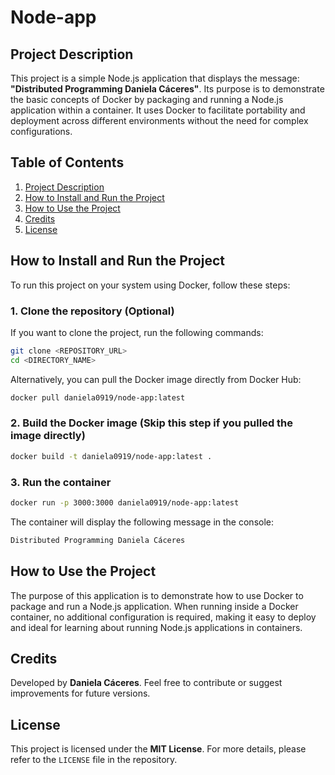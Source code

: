 # Node-app

## Project Description
This project is a simple Node.js application that displays the message: **"Distributed Programming Daniela Cáceres"**. Its purpose is to demonstrate the basic concepts of Docker by packaging and running a Node.js application within a container. It uses Docker to facilitate portability and deployment across different environments without the need for complex configurations.

## Table of Contents
1. [Project Description](#project-description)  
2. [How to Install and Run the Project](#how-to-install-and-run-the-project)  
3. [How to Use the Project](#how-to-use-the-project)  
4. [Credits](#credits)  
5. [License](#license)  

## How to Install and Run the Project
To run this project on your system using Docker, follow these steps:

### 1. Clone the repository (Optional)
If you want to clone the project, run the following commands:

```bash
git clone <REPOSITORY_URL>
cd <DIRECTORY_NAME>
```

Alternatively, you can pull the Docker image directly from Docker Hub:

```bash
docker pull daniela0919/node-app:latest
```

### 2. Build the Docker image (Skip this step if you pulled the image directly)

```bash
docker build -t daniela0919/node-app:latest .
```

### 3. Run the container

```bash
docker run -p 3000:3000 daniela0919/node-app:latest
```

The container will display the following message in the console:

```bash
Distributed Programming Daniela Cáceres
```

## How to Use the Project
The purpose of this application is to demonstrate how to use Docker to package and run a Node.js application. When running inside a Docker container, no additional configuration is required, making it easy to deploy and ideal for learning about running Node.js applications in containers.

## Credits
Developed by **Daniela Cáceres**. Feel free to contribute or suggest improvements for future versions.

## License
This project is licensed under the **MIT License**. For more details, please refer to the `LICENSE` file in the repository.
```

